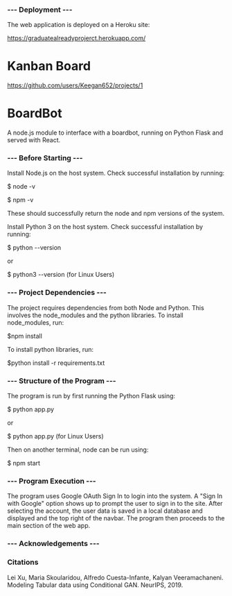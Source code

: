 ### --- Deployment ---
The web application is deployed on a Heroku site:

https://graduatealreadyprojerct.herokuapp.com/

# Kanban Board
https://github.com/users/Keegan652/projects/1

# BoardBot

A node.js module to interface with a boardbot, running on Python Flask and served with React.


### --- Before Starting --- 
   
Install Node.js on the host system.
Check successful installation by running:

$ node -v

$ npm -v

These should successfully return the node and npm versions of the system.

Install Python 3 on the host system.
Check successful installation by running:

$ python --version 

or 

$ python3 --version (for Linux Users)


### --- Project Dependencies ---

The project requires dependencies from both Node and Python. This involves the node_modules and the python libraries.
To install node_modules, run:

$npm install

To install python libraries, run:

$python install -r requirements.txt

### --- Structure of the Program --- 

The program is run by first running the Python Flask using:

$ python app.py

or 

$ python app.py (for Linux Users)

Then on another terminal, node can be run using:

$ npm start


### --- Program Execution ---

The program uses Google OAuth Sign In to login into the system. A "Sign In with Google" option shows up to prompt the user to sign in to the site.
After selecting the account, the user data is saved in a local database and displayed and the top right of the navbar.
The program then proceeds to the main section of the web app.


### --- Acknowledgements ---

### Citations
Lei Xu, Maria Skoularidou, Alfredo Cuesta-Infante, Kalyan Veeramachaneni. 
Modeling Tabular data using Conditional GAN. NeurIPS, 2019.
